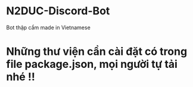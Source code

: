 # N2DUC-Discord-Bot
Bot thập cẩm made in Vietnamese
<h1>Những thư viện cần cài đặt có trong file package.json, mọi người tự tải nhé !!<h1>
